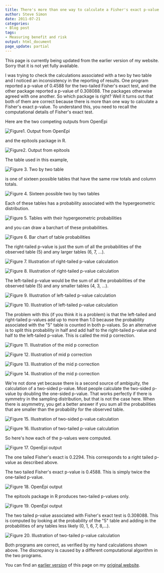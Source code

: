 ```yaml
---
title: There's more than one way to calculate a Fisher's exact p-value
author: Steve Simon
date: 2011-07-21
categories:
- Blog post
tags:
- Measuring benefit and risk
output: html_document
page_update: partial
---
```


This page is currently being updated from the earlier version of my website. Sorry that it is not yet fully available.

<!---More--->

I was trying to check the calculations associated with a two by two table and I noticed an inconsistency in the reporting of results. One program reported a p-value of 0.4588 for the two-tailed Fisher's exact test, and the other package reported a p-value of 0.308088. The packages otherwise agreed with one another. So which package is right? Well it turns out that both of them are correct because there is more than one way to calculate a Fisher's exact p-value. To understand this, you need to recall the computational details of Fisher's exact test.

Here are the two competing outputs from OpenEpi

![Figure1. Output from OpenEpi](http://www.pmean.com/new-images/11/Fishers01.jpg)

and the epitools package in R.

![Figure2. Output from epitools](http://www.pmean.com/new-images/11/Fishers02.jpg)

The table used in this example,

![Figure 3. Two by two table](http://www.pmean.com/new-images/11/Fishers03.jpg)

is one of sixteen possible tables that have the same row totals and column totals.

![Figure 4. Sixteen possible two by two tables](http://www.pmean.com/new-images/11/Fishers04.jpg)

Each of these tables has a probability associated with the hypergeometric distribution.

![Figure 5. Tables with their hypergeometric probabilities](http://www.pmean.com/new-images/11/Fishers05.png)

and you can draw a barchart of these probabilities.

![Figure 6. Bar chart of table probabilities](http://www.pmean.com/new-images/11/Fishers06.png)

The right-tailed p-value is just the sum of all the probabilities of the observed table (5) and any larger tables (6, 7, ...).

![Figure 7. Illustration of right-tailed p-value calculation](http://www.pmean.com/new-images/11/Fishers07.png)

![Figure 8. Illustration of right-tailed p-value calculation](http://www.pmean.com/new-images/11/Fishers08.png)

The left-tailed p-value would be the sum of all the probabilities of the observed table (5) and any smaller tables (4, 3, ...).

![Figure 9. Illustration of left-tailed p-value calculation](http://www.pmean.com/new-images/11/Fishers09.png)

![Figure 10. Illustration of left-tailed p-value calculation](http://www.pmean.com/new-images/11/Fishers10.png)

The problem with this (if you think it is a problem) is that the left-tailed and right-tailed p-values add up to more than 1.0 because the probability associated with the "5" table is counted in both p-values. So an alternative is to split this probability in half and add half to the right-tailed p-value and half to the left-tailed p-value. This is called the mid p correction.

![Figure 11. Illustration of the mid p correction](http://www.pmean.com/new-images/11/Fishers11.png)

![Figure 12. Illustration of mid p correction](http://www.pmean.com/new-images/11/Fishers12.png)

![Figure 13. Illustration of the mid p correction](http://www.pmean.com/new-images/11/Fishers13.png)

![Figure 14. Illustration of the mid p correction](http://www.pmean.com/new-images/11/Fishers14.png)

We're not done yet because there is a second source of ambiguity, the calculation of a two-sided p-value. Most people calculate the two-sided p-value by doubling the one-sided p-value. That works perfectly if there is symmetry in the sampling distribution, but that is not the case here. When there is asymmetry, you get a better answer if you sum all the probabilities that are smaller than the probability for the observed table.

![Figure 15. Illustration of two-sided p-value calculation](http://www.pmean.com/new-images/11/Fishers15.png)

![Figure 16. Illustration of two-tailed p-value calculation](http://www.pmean.com/new-images/11/Fishers16.png)

So here's how each of the p-values were computed.

![Figure 17. OpenEpi output](http://www.pmean.com/new-images/11/Fishers17.jpg)

The one tailed Fisher's exact is 0.2294. This corresponds to a right tailed p-value as described above.

The two tailed Fisher's exact p-value is 0.4588. This is simply twice the one-tailed p-value.

![Figure 18. OpenEpi output](http://www.pmean.com/new-images/11/Fishers18.jpg)

The epitools package in R produces two-tailed p-values only.

![Figure 19. OpenEpi output](http://www.pmean.com/new-images/11/Fishers19.jpg)


The two tailed p-value associated with Fisher's exact test is 0.308088. This is computed by looking at the probability of the "5" table and adding in the probabilities of any tables less likely (0, 1, 6, 7, 8,...).

![Figure 20. Illustration of two-tailed p-value calculation](http://www.pmean.com/new-images/11/Fishers20.png)

Both programs are correct, as verified by my hand calculations shown above. The discrepancy is caused by a different computational algorithm in the two programs.

You can find an [earlier version][sim1] of this page on my [original website][sim2].

[sim1]: http://www.pmean.com/11/Fishers.html
[sim2]: http://www.pmean.com/original_site.html 
  
